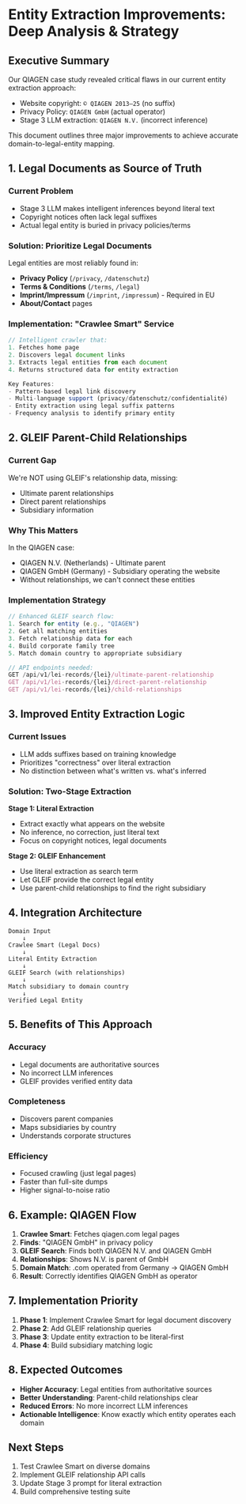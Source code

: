 # Entity Extraction Improvements: Deep Analysis & Strategy

## Executive Summary

Our QIAGEN case study revealed critical flaws in our current entity extraction approach:
- Website copyright: `© QIAGEN 2013–25` (no suffix)
- Privacy Policy: `QIAGEN GmbH` (actual operator)
- Stage 3 LLM extraction: `QIAGEN N.V.` (incorrect inference)

This document outlines three major improvements to achieve accurate domain-to-legal-entity mapping.

## 1. Legal Documents as Source of Truth

### Current Problem
- Stage 3 LLM makes intelligent inferences beyond literal text
- Copyright notices often lack legal suffixes
- Actual legal entity is buried in privacy policies/terms

### Solution: Prioritize Legal Documents
Legal entities are most reliably found in:
- **Privacy Policy** (`/privacy`, `/datenschutz`)
- **Terms & Conditions** (`/terms`, `/legal`)
- **Imprint/Impressum** (`/imprint`, `/impressum`) - Required in EU
- **About/Contact** pages

### Implementation: "Crawlee Smart" Service

```typescript
// Intelligent crawler that:
1. Fetches home page
2. Discovers legal document links
3. Extracts legal entities from each document
4. Returns structured data for entity extraction

Key Features:
- Pattern-based legal link discovery
- Multi-language support (privacy/datenschutz/confidentialité)
- Entity extraction using legal suffix patterns
- Frequency analysis to identify primary entity
```

## 2. GLEIF Parent-Child Relationships

### Current Gap
We're NOT using GLEIF's relationship data, missing:
- Ultimate parent relationships
- Direct parent relationships
- Subsidiary information

### Why This Matters
In the QIAGEN case:
- QIAGEN N.V. (Netherlands) - Ultimate parent
- QIAGEN GmbH (Germany) - Subsidiary operating the website
- Without relationships, we can't connect these entities

### Implementation Strategy

```typescript
// Enhanced GLEIF search flow:
1. Search for entity (e.g., "QIAGEN")
2. Get all matching entities
3. Fetch relationship data for each
4. Build corporate family tree
5. Match domain country to appropriate subsidiary

// API endpoints needed:
GET /api/v1/lei-records/{lei}/ultimate-parent-relationship
GET /api/v1/lei-records/{lei}/direct-parent-relationship
GET /api/v1/lei-records/{lei}/child-relationships
```

## 3. Improved Entity Extraction Logic

### Current Issues
- LLM adds suffixes based on training knowledge
- Prioritizes "correctness" over literal extraction
- No distinction between what's written vs. what's inferred

### Solution: Two-Stage Extraction

**Stage 1: Literal Extraction**
- Extract exactly what appears on the website
- No inference, no correction, just literal text
- Focus on copyright notices, legal documents

**Stage 2: GLEIF Enhancement**
- Use literal extraction as search term
- Let GLEIF provide the correct legal entity
- Use parent-child relationships to find the right subsidiary

## 4. Integration Architecture

```
Domain Input
    ↓
Crawlee Smart (Legal Docs)
    ↓
Literal Entity Extraction
    ↓
GLEIF Search (with relationships)
    ↓
Match subsidiary to domain country
    ↓
Verified Legal Entity
```

## 5. Benefits of This Approach

### Accuracy
- Legal documents are authoritative sources
- No incorrect LLM inferences
- GLEIF provides verified entity data

### Completeness
- Discovers parent companies
- Maps subsidiaries by country
- Understands corporate structures

### Efficiency
- Focused crawling (just legal pages)
- Faster than full-site dumps
- Higher signal-to-noise ratio

## 6. Example: QIAGEN Flow

1. **Crawlee Smart**: Fetches qiagen.com legal pages
2. **Finds**: "QIAGEN GmbH" in privacy policy
3. **GLEIF Search**: Finds both QIAGEN N.V. and QIAGEN GmbH
4. **Relationships**: Shows N.V. is parent of GmbH
5. **Domain Match**: .com operated from Germany → QIAGEN GmbH
6. **Result**: Correctly identifies QIAGEN GmbH as operator

## 7. Implementation Priority

1. **Phase 1**: Implement Crawlee Smart for legal document discovery
2. **Phase 2**: Add GLEIF relationship queries
3. **Phase 3**: Update entity extraction to be literal-first
4. **Phase 4**: Build subsidiary matching logic

## 8. Expected Outcomes

- **Higher Accuracy**: Legal entities from authoritative sources
- **Better Understanding**: Parent-child relationships clear
- **Reduced Errors**: No more incorrect LLM inferences
- **Actionable Intelligence**: Know exactly which entity operates each domain

## Next Steps

1. Test Crawlee Smart on diverse domains
2. Implement GLEIF relationship API calls
3. Update Stage 3 prompt for literal extraction
4. Build comprehensive testing suite